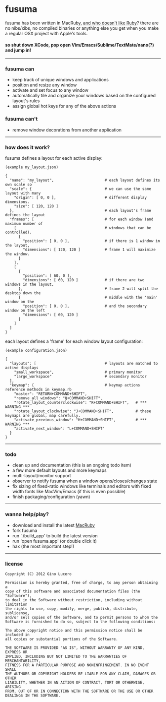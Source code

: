 # fusuma

fusuma has been written in MacRuby, [and who doesn't like Ruby](http://www.youtube.com/watch?v=QkqxQROcTIU)? there are no nibs/xibs, no compiled binaries or anything else you get when you make a regular OSX project with Apple's tools.

#### so shut down XCode, pop open Vim/Emacs/Sublime/TextMate/nano(?) and jump in!

***

### fusuma can

  * keep track of unique windows and applications
  * position and resize any window
  * activate and set focus to any window
  * automatically tile and organize your windows based on the configured layout's rules
  * assign global hot keys for any of the above actions

### fusuma can't

  * remove window decorations from another application

***

### how does it work?

fusuma defines a layout for each active display:

    (example my_layout.json)

    {
      "name": "my_layout",                       # each layout defines its own scale so
      "scale": {                                 # we can use the same layout with many
        "origin": [ 0, 0 ],                      # different display dimensions.
        "size": [ 120, 120 ]
      },                                         # each layout's frame defines the layout
      "frames": [                                # for each window (and maximum number of
        [                                        # windows that can be controlled).
          {
            "position": [ 0, 0 ],                # if there is 1 window in the layout,
            "dimensions": [ 120, 120 ]           # frame 1 will maximize the window.
          }
        ],
        [
          {
            "position": [ 60, 0 ],
            "dimensions": [ 60, 120 ]            # if there are two windows in the layout,
          },                                     # frame 2 will split the desktop down the
          {                                      # middle with the 'main' window on the
            "position": [ 0, 0 ],                # and the secondary window on the left
            "dimensions": [ 60, 120 ]
          }
        ]
      ]
    }


each layout defines a 'frame' for each window layout configuration:

    (example configuration.json)

    {
      "layouts": [                               # layouts are matched to active displays
        "small_workspace",                       # primary monitor
        "large_workspace"                        # secondary monitor
      ],
      "keymap": {                                # keymap actions reference methods in keymap.rb
        "master": "RETURN+COMMAND+SHIFT",
        "remove_all_windows": "Q+COMMAND+SHIFT",
        "rotate_layout_counterclockwise": "K+COMMAND+SHIFT",   # *** WARNING ***
        "rotate_layout_clockwise": "J+COMMAND+SHIFT",          # these keymaps are global, map carefully.
        "activate_previous_window": "H+COMMAND+SHIFT",         # *** WARNING ***
        "activate_next_window": "L+COMMAND+SHIFT"
      }
    }


***

### todo

  * clean up and documentation (this is an ongoing todo item)
  * a few more default layouts and more keymaps
  * multi-layout/monitor support
  * observer to notify fusuma when a window opens/closes/changes state
  * fix sizing of fixed-ratio windows like terminals and editors with fixed width fonts like MacVim/Emacs (if this is even possible)
  * finish packaging/configuration (yawn)

***

### wanna help/play?

  * download and install the latest [MacRuby](http://macruby.org/)
  * fork fusuma
  * run './build_app' to build the latest version
  * run 'open fusuma.app' (or double click it)
  * hax (the most important step!)

***

### license

    Copyright (C) 2012 Gino Lucero

    Permission is hereby granted, free of charge, to any person obtaining a
    copy of this software and associated documentation files (the "Software"),
    to deal in the Software without restriction, including without limitation
    the rights to use, copy, modify, merge, publish, distribute, sublicense,
    and/or sell copies of the Software, and to permit persons to whom the
    Software is furnished to do so, subject to the following conditions:

    The above copyright notice and this permission notice shall be included in
    all copies or substantial portions of the Software.

    THE SOFTWARE IS PROVIDED "AS IS", WITHOUT WARRANTY OF ANY KIND, EXPRESS OR
    IMPLIED, INCLUDING BUT NOT LIMITED TO THE WARRANTIES OF MERCHANTABILITY,
    FITNESS FOR A PARTICULAR PURPOSE AND NONINFRINGEMENT. IN NO EVENT SHALL
    THE AUTHORS OR COPYRIGHT HOLDERS BE LIABLE FOR ANY CLAIM, DAMAGES OR OTHER
    LIABILITY, WHETHER IN AN ACTION OF CONTRACT, TORT OR OTHERWISE, ARISING
    FROM, OUT OF OR IN CONNECTION WITH THE SOFTWARE OR THE USE OR OTHER
    DEALINGS IN THE SOFTWARE.

